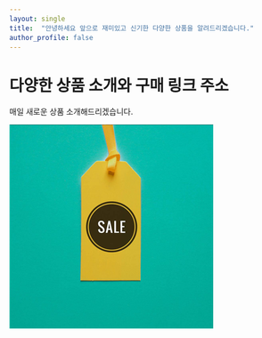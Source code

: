 ```yaml
---
layout: single
title:  "안녕하세요 앞으로 재미있고 신기한 다양한 상품을 알려드리겠습니다."
author_profile: false
---
```



# 다양한 상품 소개와 구매 링크 주소

매일 새로운 상품 소개해드리겠습니다.

![sale](../images/2024-03-12-first/sale.png)

